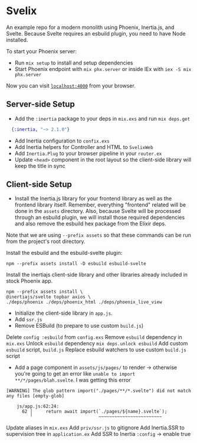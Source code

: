 # Svelix

An example repo for a modern monolith using Phoenix, Inertia.js, and Svelte. Because Svelte requires an esbuild plugin, you need to have Node installed.

To start your Phoenix server:

  * Run `mix setup` to install and setup dependencies
  * Start Phoenix endpoint with `mix phx.server` or inside IEx with `iex -S mix phx.server`

Now you can visit [`localhost:4000`](http://localhost:4000) from your browser.


## Server-side Setup

- Add the `:inertia` package to your deps in `mix.exs` and run `mix deps.get`

```elixir
  {:inertia, "~> 2.1.0"}
```

- Add Inertia configuration to `confix.exs`
- Add Inertia helpers for Controller and HTML to `SvelixWeb`
- Add `Inertia.Plug` to your browser pipeline in your `router.ex`
- Update `<head>` component in the root layout so the client-side library will keep the title in sync

## Client-side Setup

- Install the Inertia.js library for your frontend library as well as the frontend library itself. Remember, everything "frontend" related will be done in the `assets` directory. Also, because Svelte will be processed through an esbuild plugin, we will install those required dependencies and also remove the esbuild hex package from the Elixir deps.

Note that we are using `--prefix assets` so that these commands can be run from the project's root directory.

Install the esbuild and the esbuild-svelte plugin:

```shell
npm --prefix assets install -D esbuild esbuild-svelte
```
Install the inertiajs client-side library and other libraries already included in stock Phoenix app.

```shell
npm --prefix assets install \
@inertiajs/svelte topbar axios \
./deps/phoenix ./deps/phoenix_html ./deps/phoenix_live_view 
```

- Initialize the client-side library in `app.js`.
- Add `ssr.js`
- Remove ESBuild (to prepare to use custom `build.js`)

Delete `config :esbuild` from `config.exs`
Remove `esbuild` dependency in `mix.exs`
Unlock `esbuild` dependency
`mix deps.unlock esbuild`
Add custom `esbuild` script, `build.js`
Replace esbuild watchers to use custom `build.js` script

- Add a page component in `assets/js/pages/` to render -> otherwise you're going to get an error like `unable to import **/*/pages/blah.svelte`. I was getting this error

```shell
[WARNING] The glob pattern import("./pages/**/*.svelte") did not match any files [empty-glob]

    js/app.js:62:24:
      62 │     return await import(`./pages/${name}.svelte`);
         ╵                         ~~~~~~~~~~~~~~~~~~~~~~~~
```
Update aliases in `mix.exs`
Add `priv/ssr.js` to gitignore
Add Inertia.SSR to supervision tree in `application.ex`
Add SSR to Inertia `:config` -> enable true

